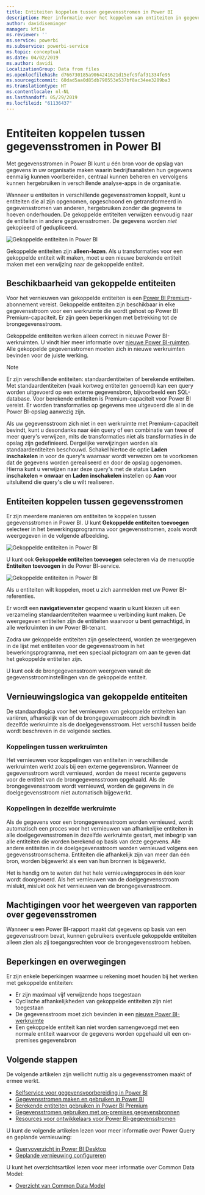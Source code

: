 ```yaml
---
title: Entiteiten koppelen tussen gegevensstromen in Power BI
description: Meer informatie over het koppelen van entiteiten in gegevensstromen in Power BI
author: davidiseminger
manager: kfile
ms.reviewer: ''
ms.service: powerbi
ms.subservice: powerbi-service
ms.topic: conceptual
ms.date: 04/02/2019
ms.author: davidi
LocalizationGroup: Data from files
ms.openlocfilehash: d766730185a9064241621d15efc9faf31334fe95
ms.sourcegitcommit: 60dad5aa0d85db790553e537bf8ac34ee3289ba3
ms.translationtype: HT
ms.contentlocale: nl-NL
ms.lasthandoff: 05/29/2019
ms.locfileid: "61136437"
---
```

# <a name="link-entities-between-dataflows-in-power-bi"></a>Entiteiten koppelen tussen gegevensstromen in Power BI

Met gegevensstromen in Power BI kunt u één bron voor de opslag van gegevens in uw organisatie maken waarin bedrijfsanalisten hun gegevens eenmalig kunnen voorbereiden, centraal kunnen beheren en vervolgens kunnen hergebruiken in verschillende analyse-apps in de organisatie. 

Wanneer u entiteiten in verschillende gegevensstromen koppelt, kunt u entiteiten die al zijn opgenomen, opgeschoond en getransformeerd in gegevensstromen van anderen, hergebruiken zonder die gegevens te hoeven onderhouden. De gekoppelde entiteiten verwijzen eenvoudig naar de entiteiten in andere gegevensstromen. De gegevens worden *niet* gekopieerd of gedupliceerd.

![Gekoppelde entiteiten in Power BI](media/service-dataflows-linked-entities/linked-entities_00.png)

Gekoppelde entiteiten zijn **alleen-lezen**. Als u transformaties voor een gekoppelde entiteit wilt maken, moet u een nieuwe berekende entiteit maken met een verwijzing naar de gekoppelde entiteit.

## <a name="linked-entity-availability"></a>Beschikbaarheid van gekoppelde entiteiten

Voor het vernieuwen van gekoppelde entiteiten is een [Power BI Premium](service-premium-what-is.md)-abonnement vereist. Gekoppelde entiteiten zijn beschikbaar in elke gegevensstroom voor een werkruimte die wordt gehost op Power BI Premium-capaciteit. Er zijn geen beperkingen met betrekking tot de brongegevensstroom.

Gekoppelde entiteiten werken alleen correct in nieuwe Power BI-werkruimten. U vindt hier meer informatie over [nieuwe Power BI-ruimten](service-create-the-new-workspaces.md). Alle gekoppelde gegevensstromen moeten zich in nieuwe werkruimten bevinden voor de juiste werking.

> [!NOTE]
> Er zijn verschillende entiteiten: standaardentiteiten of berekende entiteiten. Met standaardentiteiten (vaak kortweg entiteiten genoemd) kan een query worden uitgevoerd op een externe gegevensbron, bijvoorbeeld een SQL-database. Voor berekende entiteiten is Premium-capaciteit voor Power BI vereist. Er worden transformaties op gegevens mee uitgevoerd die al in de Power BI-opslag aanwezig zijn. 
>
>Als uw gegevensstroom zich niet in een werkruimte met Premium-capaciteit bevindt, kunt u desondanks naar één query of een combinatie van twee of meer query's verwijzen, mits de transformaties niet als transformaties in de opslag zijn gedefinieerd. Dergelijke verwijzingen worden als standaardentiteiten beschouwd. Schakel hiertoe de optie **Laden inschakelen** in voor de query's waarnaar wordt verwezen om te voorkomen dat de gegevens worden gerealiseerd en door de opslag opgenomen. Hierna kunt u verwijzen naar deze query's met de status **Laden inschakelen = onwaar** en **Laden inschakelen** instellen op **Aan** voor uitsluitend die query's die u wilt realiseren.


## <a name="how-to-link-entities-between-dataflows"></a>Entiteiten koppelen tussen gegevensstromen

Er zijn meerdere manieren om entiteiten te koppelen tussen gegevensstromen in Power BI. U kunt **Gekoppelde entiteiten toevoegen** selecteer in het bewerkingsprogramma voor gegevensstromen, zoals wordt weergegeven in de volgende afbeelding. 

![Gekoppelde entiteiten in Power BI](media/service-dataflows-linked-entities/linked-entities_00.png)

U kunt ook **Gekoppelde entiteiten toevoegen** selecteren via de menuoptie **Entiteiten toevoegen** in de Power BI-service.

![Gekoppelde entiteiten in Power BI](media/service-dataflows-linked-entities/linked-entities_01.png)

Als u entiteiten wilt koppelen, moet u zich aanmelden met uw Power BI-referenties.

Er wordt een **navigatievenster** geopend waarin u kunt kiezen uit een verzameling standaardentiteiten waarmee u verbinding kunt maken. De weergegeven entiteiten zijn de entiteiten waarvoor u bent gemachtigd, in alle werkruimten in uw Power BI-tenant. 

Zodra uw gekoppelde entiteiten zijn geselecteerd, worden ze weergegeven in de lijst met entiteiten voor de gegevensstroom in het bewerkingsprogramma, met een speciaal pictogram om aan te geven dat het gekoppelde entiteiten zijn.

U kunt ook de brongegevensstroom weergeven vanuit de gegevensstroominstellingen van de gekoppelde entiteit.

## <a name="refresh-logic-of-linked-entities"></a>Vernieuwingslogica van gekoppelde entiteiten
De standaardlogica voor het vernieuwen van gekoppelde entiteiten kan variëren, afhankelijk van of de brongegevensstroom zich bevindt in dezelfde werkruimte als de doelgegevensstroom. Het verschil tussen beide wordt beschreven in de volgende secties.

### <a name="links-between-workspaces"></a>Koppelingen tussen werkruimten

Het vernieuwen voor koppelingen van entiteiten in verschillende werkruimten werkt zoals bij een externe gegevensbron. Wanneer de gegevensstroom wordt vernieuwd, worden de meest recente gegevens voor de entiteit van de brongegevensstroom opgehaald. Als de brongegevensstroom wordt vernieuwd, worden de gegevens in de doelgegevensstroom niet automatisch bijgewerkt.

### <a name="links-in-the-same-workspace"></a>Koppelingen in dezelfde werkruimte

Als de gegevens voor een brongegevensstroom worden vernieuwd, wordt automatisch een proces voor het vernieuwen van afhankelijke entiteiten in alle doelgegevensstromen in dezelfde werkruimte gestart, met inbegrip van alle entiteiten die worden berekend op basis van deze gegevens. Alle andere entiteiten in de doelgegevensstroom worden vernieuwd volgens een gegevensstroomschema. Entiteiten die afhankelijk zijn van meer dan één bron, worden bijgewerkt als een van hun bronnen is bijgewerkt.

Het is handig om te weten dat het hele vernieuwingsproces in één keer wordt doorgevoerd. Als het vernieuwen van de doelgegevensstroom mislukt, mislukt ook het vernieuwen van de brongegevensstroom.

## <a name="permissions-when-viewing-reports-from-dataflows"></a>Machtigingen voor het weergeven van rapporten over gegevensstromen

Wanneer u een Power BI-rapport maakt dat gegevens op basis van een gegevensstroom bevat, kunnen gebruikers eventuele gekoppelde entiteiten alleen zien als zij toegangsrechten voor de brongegevensstroom hebben.

## <a name="limitations-and-considerations"></a>Beperkingen en overwegingen

Er zijn enkele beperkingen waarmee u rekening moet houden bij het werken met gekoppelde entiteiten:

* Er zijn maximaal vijf verwijzende hops toegestaan
* Cyclische afhankelijkheden van gekoppelde entiteiten zijn niet toegestaan
* De gegevensstroom moet zich bevinden in een [nieuwe Power BI-werkruimte](service-create-the-new-workspaces.md)
* Een gekoppelde entiteit kan niet worden samengevoegd met een normale entiteit waarvoor de gegevens worden opgehaald uit een on-premises gegevensbron


## <a name="next-steps"></a>Volgende stappen

De volgende artikelen zijn wellicht nuttig als u gegevensstromen maakt of ermee werkt. 

* [Selfservice voor gegevensvoorbereiding in Power BI](service-dataflows-overview.md)
* [Gegevensstromen maken en gebruiken in Power BI](service-dataflows-create-use.md)
* [Berekende entiteiten gebruiken in Power BI Premium](service-dataflows-computed-entities-premium.md)
* [Gegevensstromen gebruiken met on-premises gegevensbronnen](service-dataflows-on-premises-gateways.md)
* [Resources voor ontwikkelaars voor Power BI-gegevensstromen](service-dataflows-developer-resources.md)

U kunt de volgende artikelen lezen voor meer informatie over Power Query en geplande vernieuwing:
* [Queryoverzicht in Power BI Desktop](desktop-query-overview.md)
* [Geplande vernieuwing configureren](refresh-scheduled-refresh.md)

U kunt het overzichtsartikel lezen voor meer informatie over Common Data Model:
* [Overzicht van Common Data Model](https://docs.microsoft.com/powerapps/common-data-model/overview)


